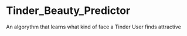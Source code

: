 # Tinder_Beauty_Predictor
 An algorythm that learns what kind of face  a Tinder User finds attractive
